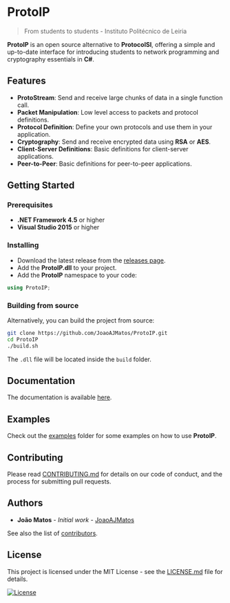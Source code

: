 # ProtoIP

> From students to students - Instituto Politécnico de Leiria

**ProtoIP** is an open source alternative to **ProtocolSI**, offering a simple and up-to-date interface for introducing students to network programming and cryptography essentials in **C#**.

## Features

- **ProtoStream**: Send and receive large chunks of data in a single function call.
- **Packet Manipulation**: Low level access to packets and protocol definitions.
- **Protocol Definition**: Define your own protocols and use them in your application.
- **Cryptography**: Send and receive encrypted data using **RSA** or **AES**.
- **Client-Server Definitions**: Basic definitions for client-server applications.
- **Peer-to-Peer**: Basic definitions for peer-to-peer applications.

## Getting Started

### Prerequisites

- **.NET Framework 4.5** or higher
- **Visual Studio 2015** or higher

### Installing

- Download the latest release from the [releases page]().
- Add the **ProtoIP.dll** to your project.
- Add the **ProtoIP** namespace to your code:

```csharp
using ProtoIP;
```

### Building from source

Alternatively, you can build the project from source:

```bash
git clone https://github.com/JoaoAJMatos/ProtoIP.git
cd ProtoIP
./build.sh
```

The `.dll` file will be located inside the `build` folder.

## Documentation

The documentation is available [here](https://protoip.readthedocs.io/en/latest/).

## Examples

Check out the [examples](/examples/) folder for some examples on how to use **ProtoIP**.

## Contributing

Please read [CONTRIBUTING.md](/CONTRIBUTING.md) for details on our code of conduct, and the process for submitting pull requests.

## Authors

- **João Matos** - *Initial work* - [JoaoAJMatos](https://github.com/JoaoAJMatos)

See also the list of [contributors]().

## License

This project is licensed under the MIT License - see the [LICENSE.md](/LICENSE.md) file for details.

[![License](https://img.shields.io/badge/license-MIT-blue.svg)](LICENSE.md)
